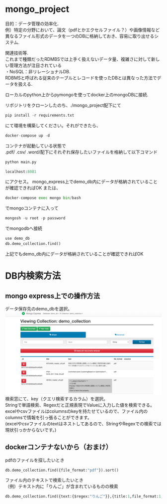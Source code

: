 # mongo_project

目的：データ管理の効率化.    
例）特定の分野において、論文（pdfとかエクセルファイル？）や画像情報など異なるファイル形式のデータを一つのDBに格納しておき、容易に取り出せるシステム.  

関連技術等.  
これまで種類だったRDMBSでは上手く扱えないデータ量、複雑さに対して新しい管理方法が注目されている   
・NoSQL：非リレーショナルDB.  
RDBMSと呼ばれる従来のテーブルとレコードを使ったDBとは異なった方法でデータを扱える.  

ローカルのpython上からpymongoを使ってdocker上のmongoDBに接続.  

リポジトリをクローンしたのち、./mongo_project配下にて
```python
pip install -r requirements.txt
```
にて環境を構築してください。それができたら、
```python
docker-compose up -d
```
コンテナが起動している状態で　   
.pdf/
.csv/
.word/配下にそれぞれ保存したいファイルを格納して以下コマンド
```python
python main.py
```
```python
localhost:8081
```
にアクセス。
mongo_express上でdemo_db内にデータが格納されていることが確認できればOK
または、

```python
docker-compose exec mongo bin/bash
```
でmongoコンテナに入って
```python
mongosh -u root -p password
```
でmongodbへ接続
```python
use demo_db
db.demo_collection.find()
```
上記でもdemo_db内にデータが格納されていることが確認できればOK

# DB内検索方法
## mongo express上での操作方法
データ保存先のdemo_dbを選択。
![picture 1](./images/93179e6594997d30bd4bfa62feabe1686df2b46564846c72b83e4173cf665985.png)  
検索窓にて、key（クエリ検索するカラム）を選択。   
Stringで単語検索、Regexだと正規表現でValueに入力した値を検索できる。
excelやcsvファイルはcolumnsのkeyを持たせているので、ファイル内のcolumnsで情報を引っ張ることができます。  
(excelやcsvファイルのtextはネストしてあるので、StringやRegexでの検索では現状引っかからないです。)

## dockerコンテナないから（おまけ）
pdfのファイルを探したいとき
```python
db.demo_collection.find({file_format:"pdf"}).sort()
```
ファイル内のテキストで検索したいとき   
（例）テキスト内に「りんご」が含まれているものの検索
```python
db.demo_collection.find({text:{$regex:"りんご"}},{title:1,file_format:1,text:1})
```
